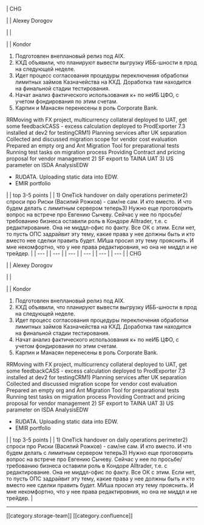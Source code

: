 





| CHG

 | 
| Alexey Dorogov

 | 
|    

 | 
| Kondor
1. Подготовлен внеплановый релиз под AIX.
1. КХД объявили, что планируют вывести выгрузку ИББ-шности в прод на следующей неделе.
1. Идет процесс согласования процедуры переключения обработки лимитных займов Казначейства на КХД. Доработка там находится на финальной стадии тестирования.
1. Начат анализ фактического использования к+ по неИБ ЦФО, с учетом фондирования по этим счетам.
1. Карпин и Манасян перенесены в роль Corporate Bank.

RRMoving with FX project, multicurrency collateral deployed to UAT, get some feedbackCASS - excess calculation deployed to ProdExporter 7.3 installed at dev2 for testingCRM1) Planning services after UK separation Collected and discussed migration scope for vendor cost evaluation Prepared an empty org and Ant Migration Tool for preparational tests Running test tasks on migration process Providing Contract and pricing proposal for vendor management 2) SF export to TAINA UAT 3) US parameter on ISDA AnalysisEDW<ul><li>RUDATA. Uploading static data into EDW.</li><li>EMIR portfolio</li></ul> | 
| top 3-5 points | 
| 1) OneTick handover on daily operations perimeter2) спроси про Риски (Василий Рожков) - сам/не сам. И кто вместо. И что будем делать с лимитным сервером теперь3) Нужно еще проговорить вопрос на встрече про Евгению Сычеву. Сейчас у нее по просьбе/требованию бизнеса оставили роль в Кондоре Alltrader, т.е. с редактирование. Она не миддл-офис по факту. Все ОК с этим. Если нет, то пусть ОПС задрайвит эту тему, какие права у нее должны быть и кто вместо нее сделки править будет. МИша просил эту тему прояснить. И мне некомфортно, что у нее права редактировния, но она не миддл и не трейдер. | 
|  --- | 
|  --- | 
|  --- | 
|  --- | 
|  --- | 
|  --- | 
| CHG

 | 
| Alexey Dorogov

 | 
|    

 | 
| Kondor
1. Подготовлен внеплановый релиз под AIX.
1. КХД объявили, что планируют вывести выгрузку ИББ-шности в прод на следующей неделе.
1. Идет процесс согласования процедуры переключения обработки лимитных займов Казначейства на КХД. Доработка там находится на финальной стадии тестирования.
1. Начат анализ фактического использования к+ по неИБ ЦФО, с учетом фондирования по этим счетам.
1. Карпин и Манасян перенесены в роль Corporate Bank.

RRMoving with FX project, multicurrency collateral deployed to UAT, get some feedbackCASS - excess calculation deployed to ProdExporter 7.3 installed at dev2 for testingCRM1) Planning services after UK separation Collected and discussed migration scope for vendor cost evaluation Prepared an empty org and Ant Migration Tool for preparational tests Running test tasks on migration process Providing Contract and pricing proposal for vendor management 2) SF export to TAINA UAT 3) US parameter on ISDA AnalysisEDW<ul><li>RUDATA. Uploading static data into EDW.</li><li>EMIR portfolio</li></ul> | 
| top 3-5 points | 
| 1) OneTick handover on daily operations perimeter2) спроси про Риски (Василий Рожков) - сам/не сам. И кто вместо. И что будем делать с лимитным сервером теперь3) Нужно еще проговорить вопрос на встрече про Евгению Сычеву. Сейчас у нее по просьбе/требованию бизнеса оставили роль в Кондоре Alltrader, т.е. с редактирование. Она не миддл-офис по факту. Все ОК с этим. Если нет, то пусть ОПС задрайвит эту тему, какие права у нее должны быть и кто вместо нее сделки править будет. МИша просил эту тему прояснить. И мне некомфортно, что у нее права редактировния, но она не миддл и не трейдер. | 







*****

[[category.storage-team]] 
[[category.confluence]] 
